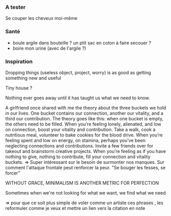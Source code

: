 ### A tester

Se couper les cheveux moi-même

### Santé 

- boule argile dans bouteille ? un ptit sac en coton à faire secouer ?
- boire mon urine (avec de l'argile ?)

### Inspiration

Dropping things (useless object, project, worry) is as good as getting something new and useful

Tiny house ?

Nothing ever goes away until it has taught us what we need to know.

A girlfriend once shared with me the theory about the three buckets we hold in our lives. One bucket contains our connection, another our vitality, and a third our contribution. The theory goes like this: when one bucket is empty, the others need to be filled. When you’re feeling lonely, alienated, and low on connection, boost your vitality and contribution. Take a walk, cook a nutritious meal, volunteer to bake cookies for the blood drive. When you’re feeling spent and low on energy, on stamina, perhaps you’ve been neglecting connections and contributions. Invite a few friends over for takeout and brainstorm creative projects. When you’re feeling as if you have nothing to give, nothing to contribute, fill your connection and vitality buckets.
=> Super intéressant sur le besoin de surmonter nos manques. Sur comment l'attaque frontale peut renforcer la peur. "Se bouger les fesses, se forcer"

WITHOUT GRACE, MINIMALISM IS ANOTHER METRIC FOR PERFECTION

Sometimes when we're not looking for what we want, we find what we need


=> pour que ce soit plus simple de voler comme un artiste ces phrases , les reformuler comme je veux et mettre un lien vers la citation en note